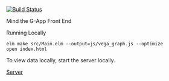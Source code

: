 [![Build Status](https://travis-ci.com/Naomi-Dennis/mind_the_gapp_front_end.svg?branch=master)](https://travis-ci.com/Naomi-Dennis/mind_the_gapp_front_end)

Mind the G-App Front End

Running Locally

```
elm make src/Main.elm --output=js/vega_graph.js --optimize
open index.html
```

To view data locally, start the server locally.

[Server](https://github.com/Naomi-Dennis/mind_the_gapp_back)
